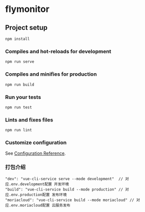 # flymonitor

## Project setup
```
npm install
```

### Compiles and hot-reloads for development
```
npm run serve
```

### Compiles and minifies for production
```
npm run build
```

### Run your tests
```
npm run test
```

### Lints and fixes files
```
npm run lint
```

### Customize configuration
See [Configuration Reference](https://cli.vuejs.org/config/).


### 打包介绍
    "dev": "vue-cli-service serve --mode development"  // 对应.env.development配置 开发环境
    "build": "vue-cli-service build --mode production" // 对应.env.production配置 发布环境
    "moriacloud": "vue-cli-service build --mode moriacloud" // 对应.env.moriacloud配置 云服务发布

    